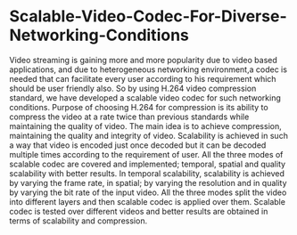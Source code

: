 Scalable-Video-Codec-For-Diverse-Networking-Conditions
======================================================

Video streaming is gaining more and more popularity due to video based applications, and due to heterogeneous networking environment,a codec is needed that can facilitate every user according to his requirement which should be user friendly also. So by using H.264 video compression standard, we have developed a scalable video codec for such networking conditions. Purpose of choosing H.264 for compression is its ability to compress the video at a rate twice than previous standards while maintaining the quality of video. The main idea is to achieve compression, maintaining the quality and integrity of video. Scalability is achieved in such a way that video is encoded just once decoded but it can be decoded multiple times according to the requirement of user. All the three modes of scalable codec are covered and implemented; temporal, spatial and quality scalability with better results. In temporal scalability, scalability is achieved by varying the frame rate, in spatial; by varying the resolution and in quality by varying the bit rate of the input video. All the three modes split the video into different layers and then scalable codec is applied over them. Scalable codec is tested over different videos and better results are obtained in terms of scalability and compression.
